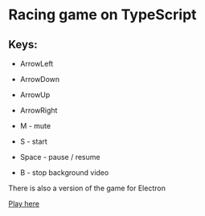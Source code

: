 # Racing game on TypeScript

## Keys:

- ArrowLeft

- ArrowDown

- ArrowUp

- ArrowRight

- M - mute

- S - start

- Space - pause / resume

- B - stop  background video

There is also a version of the game for Electron

[Play here](https://web-architector.github.io/auto-racing-typescript/)
